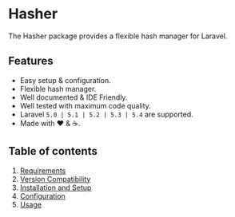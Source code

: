 # Hasher

The Hasher package provides a flexible hash manager for Laravel.

## Features

  * Easy setup &amp; configuration.
  * Flexible hash manager.
  * Well documented &amp; IDE Friendly.
  * Well tested with maximum code quality.
  * Laravel `5.0 | 5.1 | 5.2 | 5.3 | 5.4` are supported.
  * Made with :heart: &amp; :coffee:.

## Table of contents

  1. [Requirements](1-Requirements.md)
  2. [Version Compatibility](2-Version-Compatibility.md)
  3. [Installation and Setup](3-Installation-and-Setup.md)
  4. [Configuration](4-Configuration.md)
  5. [Usage](5-Usage.md)
